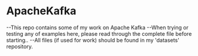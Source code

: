# ApacheKafka
--This repo contains some of my work on Apache Kafka
--When trying or testing any of examples here, please read through the complete file before starting..
--All files (if used for work) should be found in my 'datasets' repository.
